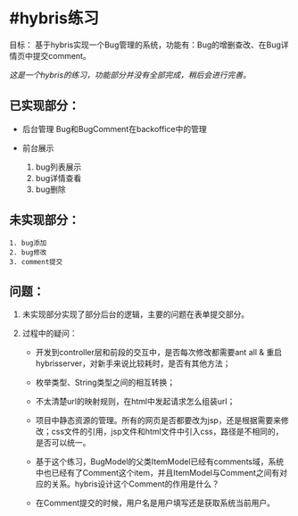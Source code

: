 # #hybris练习
目标：
基于hybris实现一个Bug管理的系统，功能有：Bug的增删查改、在Bug详情页中提交comment。

*这是一个hybris的练习，功能部分并没有全部完成，稍后会进行完善。*

## 已实现部分：

* 后台管理
    Bug和BugComment在backoffice中的管理

* 前台展示

  1. bug列表展示
  2. bug详情查看
  3. bug删除

## 未实现部分：

	1. bug添加
	2. bug修改
	3. comment提交

## 问题：

1. 未实现部分实现了部分后台的逻辑，主要的问题在表单提交部分。

2. 过程中的疑问：

   *  开发到controller层和前段的交互中，是否每次修改都需要ant all & 重启hybrisserver，对新手来说比较耗时，是否有其他方法；

   * 枚举类型、String类型之间的相互转换；

   * 不太清楚url的映射规则，在html中发起请求怎么组装url；

   * 项目中静态资源的管理。所有的网页是否都要改为jsp，还是根据需要来修改；css文件的引用，jsp文件和html文件中引入css，路径是不相同的，是否可以统一。

   * 基于这个练习，BugModel的父类ItemModel已经有comments域，系统中也已经有了Comment这个item，并且ItemModel与Comment之间有对应的关系。hybris设计这个Comment的作用是什么？

   * 在Comment提交的时候，用户名是用户填写还是获取系统当前用户。

     ​

